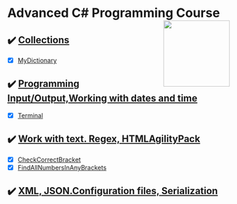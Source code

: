 # Advanced C# Programming Course  <img src="https://www.onlinebooksreview.com/uploads/blog_images/2018/01/27_c-sharp-logo-filled.png" align="right" width="150px" height="150px" /> 

## :heavy_check_mark: [Collections](https://github.com/suren-vanyan/ADVANCED_OOP/tree/master/OOP.Advanced.Collection.MyDictionary)
- [x] [MyDictionary](https://github.com/suren-vanyan/ADVANCED_OOP/tree/master/OOP.Advanced.Collection.MyDictionary/OOP.Advanced.Collection.MyDictionary)
## :heavy_check_mark: [Programming Input/Output,Working with dates and time](https://github.com/suren-vanyan/ADVANCED_OOP/tree/master/OOP.Advance.System.IO/System.IO.Terminal) 
- [x] [Terminal](https://github.com/suren-vanyan/ADVANCED_OOP/tree/master/OOP.Advance.System.IO/System.IO.Terminal) 
## :heavy_check_mark: [Work with text. Regex, HTMLAgilityPack](https://github.com/suren-vanyan/ADVANCED_OOP/tree/master/OOP.Advance.Regex) 
- [x] [CheckCorrectBracket](https://github.com/suren-vanyan/ADVANCED_OOP/blob/master/OOP.Advance.Regex/Regex.CheckCorrectBracket/OOP.Advance.Regex.CheckCorrectBracket/Program.cs) 
- [x]  [FindAllNumbersInAnyBrackets	](https://github.com/suren-vanyan/ADVANCED_OOP/blob/master/OOP.Advance.Regex/Regex.FindAllNumbersInAnyBrackets/Regex.FindAllNumbersInAnyBrackets/Program.cs) 
## :heavy_check_mark: [XML, JSON.Configuration files, Serialization](https://github.com/suren-vanyan/ADVANCED_OOP/tree/master/OOP.Advance.System.IO/System.IO.Terminal) 

